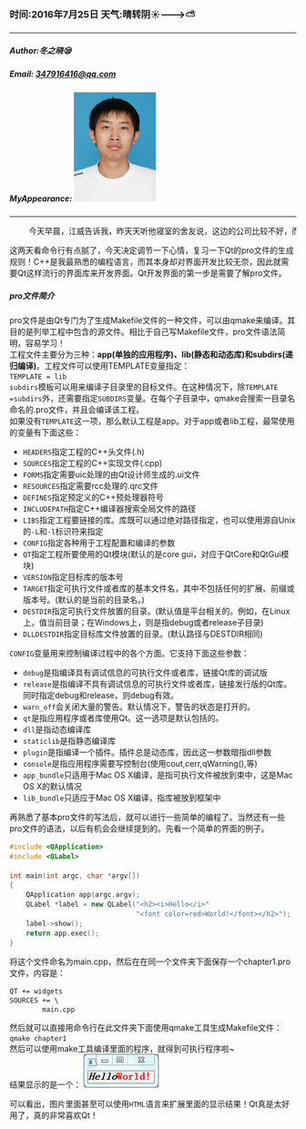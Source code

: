 ### 时间:2016年7月25日 天气:晴转阴:sunny:--->:partly_sunny:
-----
#####   Author:冬之晓:sleepy:
#####   Email: 347916416@qq.com
#####   MyAppearance: ![MyAppearance](../MyPicture.JPG "我的头像")
----------

<pre>
    今天早晨，江威告诉我，昨天天听他寝室的舍友说，这边的公司比较不好，而且保证的住房补贴估计也拿不到，就是拿到也是要呆够五年才行。然后他今天就一直心情不好，准备要离职。特别是晚上，他说这边没有什么他能干的，而且他们部门的经理也不要他了，让他看看能不能到其他部门。我听了以后，也很难受，因为当时是他让我过来的，否则我肯定去北京找工作了。现在后悔也晚了，决定先要把这边的东西好好做做，多多提高点能力，以后再作打算吧。
</pre>

这两天看命令行有点腻了，今天决定调节一下心情，复习一下Qt的pro文件的生成规则！C++是我最熟悉的编程语言，而其本身却对界面开发比较无奈，因此就需要Qt这样流行的界面库来开发界面。Qt开发界面的第一步是需要了解pro文件。

##### pro文件简介
pro文件是由Qt专门为了生成Makefile文件的一种文件，可以由qmake来编译。其目的是列举工程中包含的源文件。相比于自己写Makefile文件，pro文件语法简明，容易学习！  
工程文件主要分为三种：**app(单独的应用程序)、lib(静态和动态库)和subdirs(递归编译)**。工程文件可以使用TEMPLATE变量指定：  
`TEMPLATE = lib`  
`subdirs`模板可以用来编译子目录里的目标文件。在这种情况下，除`TEMPLATE =subdirs`外，还需要指定`SUBDIRS`变量。在每个子目录中，qmake会搜索一目录名命名的.pro文件，并且会编译该工程。  
如果没有`TEMPLATE`这一项，那么默认工程是app。对于app或者lib工程，最常使用的变量有下面这些：

- `HEADERS`指定工程的C++头文件(.h)
- `SOURCES`指定工程的C++实现文件(.cpp)
- `FORMS`指定需要uic处理的由Qt设计师生成的.ui文件
- `RESOURCES`指定需要rcc处理的.qrc文件
- `DEFINES`指定预定义的C++预处理器符号
- `INCLUDEPATH`指定C++编译器搜索全局文件的路径
- `LIBS`指定工程要链接的库。库既可以通过绝对路径指定，也可以使用源自Unix的`-L`和`-l`标识符来指定
- `CONFIG`指定各种用于工程配置和编译的参数
- `QT`指定工程所要使用的Qt模块(默认的是core gui，对应于QtCore和QtGui模块)
- `VERSION`指定目标库的版本号
- `TARGET`指定可执行文件或者库的基本文件名，其中不包括任何的扩展、前缀或版本号。(默认的是当前的目录名。)
- `DESTDIR`指定可执行文件放置的目录。(默认值是平台相关的。例如，在Linux上，值当前目录；在Windows上，则是指debug或者release子目录)
- `DLLDESTDIR`指定目标库文件放置的目录。(默认路径与DESTDIR相同)

`CONFIG`变量用来控制编译过程中的各个方面。它支持下面这些参数：

- `debug`是指编译具有调试信息的可执行文件或者库，链接Qt库的调试版
- `release`是指编译不具有调试信息的可执行文件或者库，链接发行版的Qt库。同时指定debug和release，则debug有效。
- `warn_off`会关闭大量的警告。默认情况下，警告的状态是打开的。
- `qt`是指应用程序或者库使用Qt。这一选项是默认包括的。
- `dll`是指动态编译库
- `staticlib`是指静态编译库
- `plugin`是指编译一个插件。插件总是动态库，因此这一参数暗指dll参数
- `console`是指应用程序需要写控制台(使用cout,cerr,qWarning(),等)
- `app_bundle`只适用于Mac OS X编译，是指可执行文件被放到束中，这是Mac OS X的默认情况
- `lib_bundle`只适应于Mac OS X编译，指库被放到框架中

再熟悉了基本pro文件的写法后，就可以进行一些简单的编程了。当然还有一些pro文件的语法，以后有机会会继续提到的。先看一个简单的界面的例子。

```C++
#include <QApplication>
#include <QLabel>

int main(int argc, char *argv[])
{
    QApplication app(argc,argv);
    QLabel *label = new QLabel("<h2><i>Hello</i>"
                               "<font color=red>World!</font></h2>");
    label->show();
    return app.exec();
}
```
将这个文件命名为main.cpp，然后在在同一个文件夹下面保存一个chapter1.pro文件，内容是：

```
QT += widgets
SOURCES += \
        main.cpp
```

然后就可以直接用命令行在此文件夹下面使用qmake工具生成Makefile文件：  
`qmake chapter1`  
然后可以使用make工具编译里面的程序，就得到可执行程序啦~  
结果显示的是一个： ![chapter1](../diaryPic/HelloWorld.png "chapter1")

可以看出，图片里面甚至可以使用`HTML`语言来扩展里面的显示结果！Qt真是太好用了，真的非常喜欢Qt！